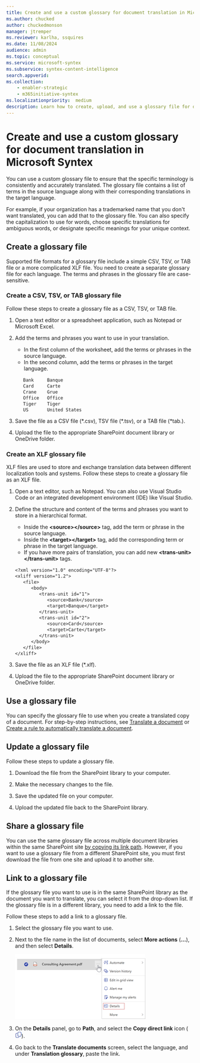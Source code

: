 ```yaml
---
title: Create and use a custom glossary for document translation in Microsoft Syntex
ms.author: chucked
author: chuckedmonson
manager: jtremper
ms.reviewer: karlha, ssquires
ms.date: 11/08/2024
audience: admin
ms.topic: conceptual
ms.service: microsoft-syntex
ms.subservice: syntex-content-intelligence
search.appverid: 
ms.collection: 
    - enabler-strategic
    - m365initiative-syntex
ms.localizationpriority:  medium
description: Learn how to create, upload, and use a glossary file for document translation in Microsoft Syntex.
---
```


# Create and use a custom glossary for document translation in Microsoft Syntex

You can use a custom glossary file to ensure that the specific terminology is consistently and accurately translated. The glossary file contains a list of terms in the source language along with their corresponding translations in the target language.

For example, if your organization has a trademarked name that you don't want translated, you can add that to the glossary file. You can also specify the capitalization to use for words, choose specific translations for ambiguous words, or designate specific meanings for your unique context.

## Create a glossary file

Supported file formats for a glossary file include a simple CSV, TSV, or TAB file or a more complicated XLF file. You need to create a separate glossary file for each language. The terms and phrases in the glossary file are case-sensitive.

### Create a CSV, TSV, or TAB glossary file

Follow these steps to create a glossary file as a CSV, TSV, or TAB file.

1. Open a text editor or a spreadsheet application, such as Notepad or Microsoft Excel.

2. Add the terms and phrases you want to use in your translation.

    - In the first column of the worksheet, add the terms or phrases in the source language.
    - In the second column, add the terms or phrases in the target language.

    ```
       Bank     Banque
       Card     Carte
       Crane    Grue
       Office   Office
       Tiger    Tiger
       US       United States
    ```

3. Save the file as a CSV file (\*.csv), TSV file (\*.tsv), or a TAB file (*tab.).

4. Upload the file to the appropriate SharePoint document library or OneDrive folder.

<!---

### Create a CSV glossary file

Follow these steps to create a glossary file as a CSV, TSV, or TAB file.

1. Open a new workbook in a spreadsheet application, such as Microsoft Excel.
<!---
2. Add a column heading for each piece of information you want to record (for example, first name, last name, email address, phone number, and birthday), and then type the information in the appropriate columns.


 Create a CSV file (or [other supported file format](/azure/ai-services/translator/document-translation/reference/get-supported-glossary-formats)) that contains all the terms and phrases you want to use in your translation.
--->
<!---
2. Add the terms and phrases you want to use in your translation.

    - In the first column of the worksheet, add the terms or phrases in the source language.
    - In the second column, add the terms or phrases in the target language.

    ![Screenshot of a spreadsheet showing two columns with example source terms and target terms.](../media/content-understanding/translation-glossary-format-example.png)

3. Save the file as a CSV file (*.csv).

4. Upload the file to the appropriate SharePoint document library or OneDrive folder.

### Create a TSV or TAB glossary file

In a TSV or TAB file, each row of data is represented as a line of text, and columns within each row are separated by tab characters. Follow these steps to create a glossary file as a TSV or TAB file.

1. Open a text editor or a spreadsheet application.

2. Add the terms and phrases you want to use in your translation.

    - In the first column of the worksheet, add the terms or phrases in the source language.
    - In the second column, add the terms or phrases in the target language.
    - Use a tab to separate the terms source column from the terms in the target column.

    ```tsv
       Bank     Banque
       Card     Carte
       Crane    Grue
       Office   Office
       Tiger    Tiger
       US       United States
    ```

delete--

    ```tsv
       Bank     Banque
       Card     Carte
       Crane    Grue
       Office   Office
       Tiger    Tiger
       US       United States
        ```

ipson ccccccc

```tsv
   Bank     Banque
   Card     Carte
   Crane    Grue
   Office   Office
   Tiger    Tiger
   US       United States
```

```tsv
   Bank     Banque
   Card     Carte
   Crane    Grue
   Office   Office
   Tiger    Tiger
   US       United States
```

<code class="lang-tsv">   Bank     Banque
   Card     Carte
   Crane    Grue
   Office   Office
   Tiger    Tiger
   US       United States
</code>

3. Save the file as a TSV file (\*.tsv) or a TAB file (*tab.).

4. Upload the file to the appropriate SharePoint document library or OneDrive folder.

--->

### Create an XLF glossary file

XLF files are used to store and exchange translation data between different localization tools and systems. Follow these steps to create a glossary file as an XLF file.

1. Open a text editor, such as Notepad. You can also use Visual Studio Code or an integrated development environment (IDE) like Visual Studio.

2. Define the structure and content of the terms and phrases you want to store in a hierarchical format.

    - Inside the **\<source>\</source>** tag, add the term or phrase in the source language.
    - Inside the **\<target>\</target>** tag, add the corresponding term or phrase in the target language.
    - If you have more pairs of translation, you can add new **\<trans-unit>\</trans-unit>** tags.

    ~~~
    <?xml version="1.0" encoding="UTF-8"?>
    <xliff version="1.2">
       <file>
          <body>
             <trans-unit id="1">
                <source>Bank</source>
                <target>Banque</target>
             </trans-unit>
             <trans-unit id="2">
                <source>Card</source>
                <target>Carte</target>
             </trans-unit>
          </body>
       </file>
    </xliff>
    ~~~


<!---

    ![Screenshot of a text editor showing the hierarchy with example source terms and target terms.](../media/content-understanding/translation-glossary-format-xlf-example.png)
--->

3. Save the file as an XLF file (*.xlf).

4. Upload the file to the appropriate SharePoint document library or OneDrive folder.

## Use a glossary file

You can specify the glossary file to use when you create a translated copy of a document. For step-by-step instructions, see [Translate a document](translation.md) or [Create a rule to automatically translate a document](content-processing-translate.md).

## Update a glossary file

Follow these steps to update a glossary file.

1. Download the file from the SharePoint library to your computer.

2. Make the necessary changes to the file.

3. Save the updated file on your computer.

4. Upload the updated file back to the SharePoint library.

## Share a glossary file

You can use the same glossary file across multiple document libraries within the same SharePoint site [by copying its link path](#link-to-a-glossary-file). However, if you want to use a glossary file from a different SharePoint site, you must first download the file from one site and upload it to another site.

## Link to a glossary file

If the glossary file you want to use is in the same SharePoint library as the document you want to translate, you can select it from the drop-down list. If the glossary file is in a different library, you need to add a link to the file.

Follow these steps to add a link to a glossary file.

1. Select the glossary file you want to use.

2. Next to the file name in the list of documents, select **More actions** (**...**), and then select **Details**.

    ![Screenshot showing the Details option next to the document.](../media/content-understanding/translation-more-actions-details.png)

3. On the **Details** panel, go to **Path**, and select the **Copy direct link** icon (![Image of the Copy direct link button.](../media/content-understanding/translation-copy-direct-link-icon.png)).

4. Go back to the **Translate documents** screen, select the language, and under **Translation glossary**, paste the link.
